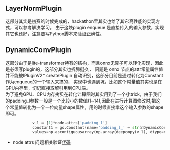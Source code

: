 ## LayerNormPlugin
 这部分其实是初赛的时候完成的，hackathon里其实也给了其它高性能的实现方式，可以参考解决学习。
 由于这块plugin enqueue 是直接传入的输入参数，实现其它也还好，注意要写Python脚本来验证正确性。

## DynamicConvPlugin

   这部分由于是lite-transformer特有的结构，而且onnx无算子可以转化实现，因此是必须写plugin的，这部分其实也折腾挺久，
问题是 onnx 节点的attr常量属性值并不能被IPluginV2* createPlugin 自动识别，这部分目前是通过转化为Constant作为enqueue的一个输入来搞的， 实现中也遇到坑，比如这个常量值其实也是在GPU内存里，切记直接取解引用到CPU端。</br>
为了避免GPU、CPU内存拷贝在转化计算图时其实用到了一个小trick，由于我们的padding_l参数一般是一个比较小的数值(1~14),因此在进行计算图修改时,把这个常量值转化为一个一位向量shape属性，用的时候直接拿这个输入参数的shape即可。
```python
            v_l = [1]*node.attrs['padding_l']
            constant1 = gs.Constant(name='padding_l_' + str(nDynamicConvPlugin), \
            values=np.ascontiguousarray(np.array(deepcopy(v_l), dtype=np.int32).reshape(-1)))
```

- node attrs 问题相关验证[代码](https://github.com/ustcdane/lite_transformer_trt/tree/main/plugin_attrs_issue)